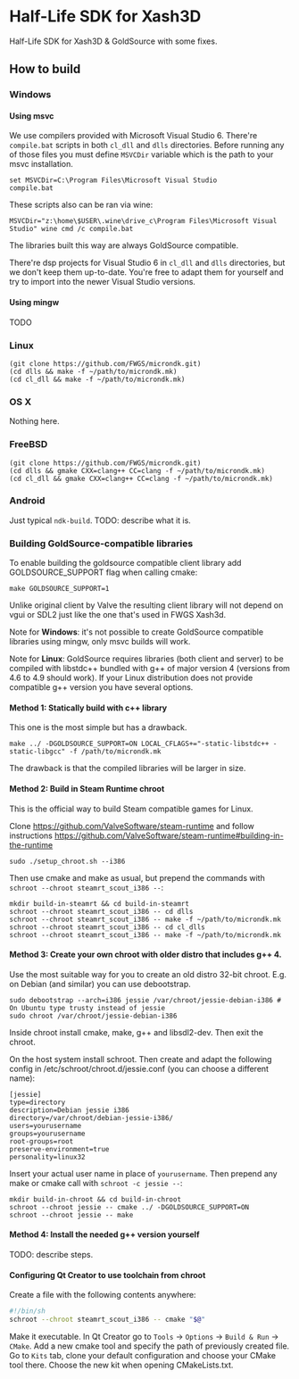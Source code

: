 # Half-Life SDK for Xash3D

Half-Life SDK for Xash3D & GoldSource with some fixes.

## How to build

### Windows

#### Using msvc

We use compilers provided with Microsoft Visual Studio 6. There're `compile.bat` scripts in both `cl_dll` and `dlls` directories.
Before running any of those files you must define `MSVCDir` variable which is the path to your msvc installation.

    set MSVCDir=C:\Program Files\Microsoft Visual Studio
    compile.bat

These scripts also can be ran via wine:

    MSVCDir="z:\home\$USER\.wine\drive_c\Program Files\Microsoft Visual Studio" wine cmd /c compile.bat

The libraries built this way are always GoldSource compatible.

There're dsp projects for Visual Studio 6 in `cl_dll` and `dlls` directories, but we don't keep them up-to-date. You're free to adapt them for yourself and try to import into the newer Visual Studio versions.

#### Using mingw

TODO

### Linux

    (git clone https://github.com/FWGS/microndk.git)
    (cd dlls && make -f ~/path/to/microndk.mk)
    (cd cl_dll && make -f ~/path/to/microndk.mk)

### OS X

Nothing here.

### FreeBSD
    (git clone https://github.com/FWGS/microndk.git)
    (cd dlls && gmake CXX=clang++ CC=clang -f ~/path/to/microndk.mk)
    (cd cl_dll && gmake CXX=clang++ CC=clang -f ~/path/to/microndk.mk)

### Android

Just typical `ndk-build`.
TODO: describe what it is.

### Building GoldSource-compatible libraries

To enable building the goldsource compatible client library add GOLDSOURCE_SUPPORT flag when calling cmake:

    make GOLDSOURCE_SUPPORT=1

Unlike original client by Valve the resulting client library will not depend on vgui or SDL2 just like the one that's used in FWGS Xash3d.

Note for **Windows**: it's not possible to create GoldSource compatible libraries using mingw, only msvc builds will work.

Note for **Linux**: GoldSource requires libraries (both client and server) to be compiled with libstdc++ bundled with g++ of major version 4 (versions from 4.6 to 4.9 should work).
If your Linux distribution does not provide compatible g++ version you have several options.

#### Method 1: Statically build with c++ library

This one is the most simple but has a drawback.

    make ../ -DGOLDSOURCE_SUPPORT=ON LOCAL_CFLAGS+="-static-libstdc++ -static-libgcc" -f /path/to/microndk.mk

The drawback is that the compiled libraries will be larger in size.

#### Method 2: Build in Steam Runtime chroot

This is the official way to build Steam compatible games for Linux.

Clone https://github.com/ValveSoftware/steam-runtime and follow instructions https://github.com/ValveSoftware/steam-runtime#building-in-the-runtime

    sudo ./setup_chroot.sh --i386

Then use cmake and make as usual, but prepend the commands with `schroot --chroot steamrt_scout_i386 --`:

    mkdir build-in-steamrt && cd build-in-steamrt
    schroot --chroot steamrt_scout_i386 -- cd dlls
    schroot --chroot steamrt_scout_i386 -- make -f ~/path/to/microndk.mk
    schroot --chroot steamrt_scout_i386 -- cd cl_dlls
    schroot --chroot steamrt_scout_i386 -- make -f ~/path/to/microndk.mk


#### Method 3: Create your own chroot with older distro that includes g++ 4.

Use the most suitable way for you to create an old distro 32-bit chroot. E.g. on Debian (and similar) you can use debootstrap.

    sudo debootstrap --arch=i386 jessie /var/chroot/jessie-debian-i386 # On Ubuntu type trusty instead of jessie
    sudo chroot /var/chroot/jessie-debian-i386

Inside chroot install cmake, make, g++ and libsdl2-dev. Then exit the chroot.

On the host system install schroot. Then create and adapt the following config in /etc/schroot/chroot.d/jessie.conf (you can choose a different name):

```
[jessie]
type=directory
description=Debian jessie i386
directory=/var/chroot/debian-jessie-i386/
users=yourusername
groups=yourusername
root-groups=root
preserve-environment=true
personality=linux32
```

Insert your actual user name in place of `yourusername`. Then prepend any make or cmake call with `schroot -c jessie --`:

    mkdir build-in-chroot && cd build-in-chroot
    schroot --chroot jessie -- cmake ../ -DGOLDSOURCE_SUPPORT=ON
    schroot --chroot jessie -- make

#### Method 4:  Install the needed g++ version yourself

TODO: describe steps.

#### Configuring Qt Creator to use toolchain from chroot

Create a file with the following contents anywhere:

```sh
#!/bin/sh
schroot --chroot steamrt_scout_i386 -- cmake "$@"
```

Make it executable.
In Qt Creator go to `Tools` -> `Options` -> `Build & Run` -> `CMake`. Add a new cmake tool and specify the path of previously created file.
Go to `Kits` tab, clone your default configuration and choose your CMake tool there.
Choose the new kit when opening CMakeLists.txt.
